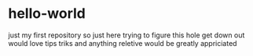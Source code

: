 # hello-world
just my first repository 
so just here trying to figure this hole get down out would love tips triks and anything reletive would be greatly appriciated 
